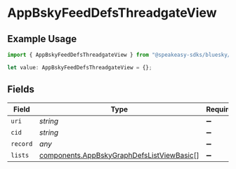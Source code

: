# AppBskyFeedDefsThreadgateView

## Example Usage

```typescript
import { AppBskyFeedDefsThreadgateView } from "@speakeasy-sdks/bluesky/models/components";

let value: AppBskyFeedDefsThreadgateView = {};
```

## Fields

| Field                                                                                                  | Type                                                                                                   | Required                                                                                               | Description                                                                                            |
| ------------------------------------------------------------------------------------------------------ | ------------------------------------------------------------------------------------------------------ | ------------------------------------------------------------------------------------------------------ | ------------------------------------------------------------------------------------------------------ |
| `uri`                                                                                                  | *string*                                                                                               | :heavy_minus_sign:                                                                                     | N/A                                                                                                    |
| `cid`                                                                                                  | *string*                                                                                               | :heavy_minus_sign:                                                                                     | N/A                                                                                                    |
| `record`                                                                                               | *any*                                                                                                  | :heavy_minus_sign:                                                                                     | N/A                                                                                                    |
| `lists`                                                                                                | [components.AppBskyGraphDefsListViewBasic](../../models/components/appbskygraphdefslistviewbasic.md)[] | :heavy_minus_sign:                                                                                     | N/A                                                                                                    |